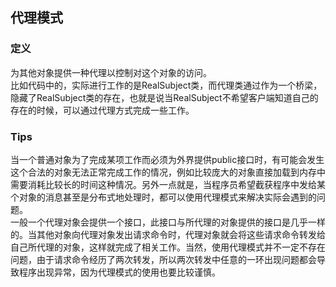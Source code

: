 ## 代理模式  

### 定义  
为其他对象提供一种代理以控制对这个对象的访问。  
比如代码中的，实际进行工作的是RealSubject类，而代理类通过作为一个桥梁，隐藏了RealSubject类的存在，也就是说当RealSubject不希望客户端知道自己的存在的时候，可以通过代理方式完成一些工作。  
### Tips  
当一个普通对象为了完成某项工作而必须为外界提供public接口时，有可能会发生这个合法的对象无法正常完成工作的情况，例如比较庞大的对象直接加载到内存中需要消耗比较长的时间这种情况。另外一点就是，当程序员希望截获程序中发给某个对象的消息甚至是分布式地处理时，都可以使用代理模式来解决实际会遇到的问题。  
一般一个代理对象会提供一个接口，此接口与所代理的对象提供的接口是几乎一样的。当其他对象向代理对象发出请求命令时，代理对象就会将这些请求命令转发给自己所代理的对象，这样就完成了相关工作。当然，使用代理模式并不一定不存在问题，由于请求命令经历了两次转发，所以两次转发中任意的一环出现问题都会导致程序出现异常，因为代理模式的使用也要比较谨慎。  

